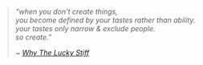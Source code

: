 > *“when you don't create things,*  
> *you become defined by your tastes rather than ability.*  
> *your tastes only narrow & exclude people.*  
> *so create.”*  
>   
> ~ [*Why The Lucky Stiff*](https://youtu.be/64anPPVUw5U)
